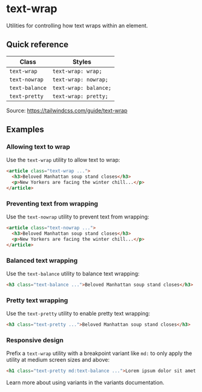 # text-wrap

Utilities for controlling how text wraps within an element.

## Quick reference

| Class          | Styles                 |
|----------------|------------------------|
| `text-wrap`    | `text-wrap: wrap;`     |
| `text-nowrap`  | `text-wrap: nowrap;`   |
| `text-balance` | `text-wrap: balance;`  |
| `text-pretty`  | `text-wrap: pretty;`   |

Source: https://tailwindcss.com/guide/text-wrap

## Examples

### Allowing text to wrap

Use the `text-wrap` utility to allow text to wrap:

```html
<article class="text-wrap ...">
  <h3>Beloved Manhattan soup stand closes</h3>
  <p>New Yorkers are facing the winter chill...</p>
</article>
```

### Preventing text from wrapping

Use the `text-nowrap` utility to prevent text from wrapping:

```html
<article class="text-nowrap ...">
  <h3>Beloved Manhattan soup stand closes</h3>
  <p>New Yorkers are facing the winter chill...</p>
</article>
```

### Balanced text wrapping

Use the `text-balance` utility to balance text wrapping:

```html
<h3 class="text-balance ...">Beloved Manhattan soup stand closes</h3>
```

### Pretty text wrapping

Use the `text-pretty` utility to enable pretty text wrapping:

```html
<h3 class="text-pretty ...">Beloved Manhattan soup stand closes</h3>
```

### Responsive design

Prefix a `text-wrap` utility with a breakpoint variant like `md:` to only apply the utility at medium screen sizes and above:

```html
<h1 class="text-pretty md:text-balance ...">Lorem ipsum dolor sit amet...</h1>
```

Learn more about using variants in the variants documentation.
